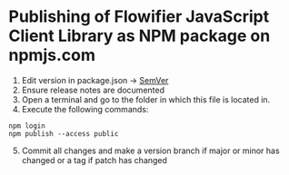 # Publishing of Flowifier JavaScript Client Library as NPM package on npmjs.com

1. Edit version in package.json -> [SemVer](https://semver.org/lang/de/)
2. Ensure release notes are documented
3. Open a terminal and go to the folder in which this file is located in.
4. Execute the following commands:
```console
npm login
npm publish --access public
```
5. Commit all changes and make a version branch if major or minor has changed or a tag if patch has changed